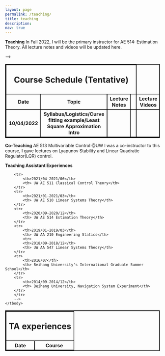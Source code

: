```yaml
---
layout: page
permalink: /teaching/
title: teaching
description: 
nav: true
---
```

<p><b>Teaching</b>
In Fall 2022, I will be the primary instructor for AE 514: Estimation Theory. All lecture notes and videos will be updated here.
</p>

<style>
table, th, td {
  border:2px solid black;
}
</style>


<table style="width:100%">
       <thead>
        <tr>
            <th colspan="4"> <p style="font-size:20pt"> Course Schedule (Tentative)</p></th>
        </tr>
    </thead>
    <tbody>
        <tr>
            <th>Date</th>
            <th>Topic</th>
            <th>Lecture Notes<th>
            <th>Lecture Videos<th>
            <th>Extra Resources<th>
        </tr>
        <tr>
            <th>10/04/2022</th>
            <th>Syllabus/Logistics/Curve fitting example/Least Square Approximation Intro </th>
            <th><th>
            <th><th>
            <th><th>
        </tr>
        -->
    </tbody>
</table>

<p><b>Co-Teaching</b>
AE 513 Multivariable Control @UW 
I was a co-instructor to this course, I gave lectures on Lyapunov Stability and Linear Quadratic Regulator(LQR) control. 
</p>

<p><b>Teaching Assistant Experiences</b>
</p>
<style>
table, th, td {
  border:2px solid black;
}
</style>


<table style="width:100%">
    <thead>
        <tr>
            <th colspan="4"> <p style="font-size:20pt"> TA experiences </p></th>
        </tr>
    </thead>
    <tbody>
        <tr>
            <th>Date</th>
            <th>Course</th>
        </tr>
        
        <tr>
            <th>2021/04-2021/06</th>
            <th> UW AE 511 Classical Control Theory</th>
        </tr>
        <tr>
            <th>2021/01-2021/03</th>
            <th> UW AE 510 Linear Systems Theory</th>
        </tr>
        <tr>
            <th>2020/09-2020/12</th>
            <th> UW AE 514 Estimation Theory</th>
        </tr>
        <tr>
            <th>2019/01-2019/03</th>
            <th> UW AA 210 Engineering Statics</th>
            <tr>
            <th>2018/09-2018/12</th>
            <th> UW AA 547 Linear Systems Theory</th>
        </tr>
        <tr>
            <th>2016/07</th>
            <th> Beihang University's International Graduate Summer School</th>
        </tr>
        <tr>
            <th>2014/09-2014/12</th>
            <th> Beihang University, Navigation System Experiment</th>
        </tr>
        </tr>
        -->
    </tbody>
</table>